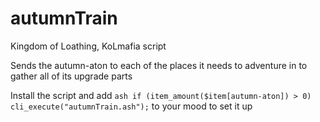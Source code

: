 # autumnTrain

Kingdom of Loathing, KoLmafia script

Sends the autumn-aton to each of the places it needs to adventure in to gather all of its upgrade parts

Install the script and add `ash if (item_amount($item[autumn-aton]) > 0) cli_execute("autumnTrain.ash");` to your mood to set it up
